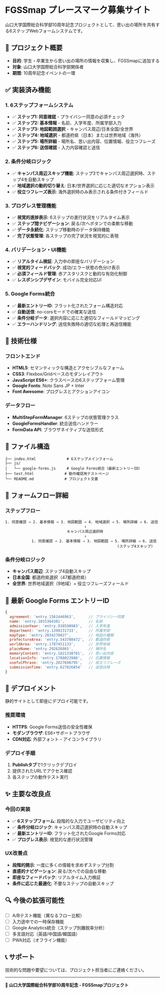 # FGSSmap プレースマーク募集サイト

山口大学国際総合科学部10周年記念プロジェクトとして、思い出の場所を共有する6ステップWebフォームシステムです。

## 📍 プロジェクト概要

- **目的**: 学生・卒業生から思い出の場所の情報を収集し、FGSSmapに追加する
- **対象**: 山口大学国際総合科学部関係者
- **期間**: 10周年記念イベントの一環

## ✅ 実装済み機能

### 1. 6ステップフォームシステム
- ✅ **ステップ1: 同意確認** - プライバシー同意の必須チェック
- ✅ **ステップ2: 基本情報** - 名前、入学年度、所属学部入力
- ✅ **ステップ3: 地図範囲選択** - キャンパス周辺/日本全国/全世界
- ✅ **ステップ4: 地域選択** - 都道府県（日本）または世界地域（海外）
- ✅ **ステップ5: 場所詳細** - 場所名、思い出内容、位置情報、役立つフレーズ
- ✅ **ステップ6: 送信確認** - 入力内容確認と送信

### 2. 条件分岐ロジック
- ✅ **キャンパス周辺スキップ機能**: ステップ3でキャンパス周辺選択時、ステップ4を自動スキップ
- ✅ **地域選択の動的切り替え**: 日本/世界選択に応じた適切なオプション表示
- ✅ **役立つフレーズ表示**: 海外選択時のみ表示される条件付きフィールド

### 3. プログレス管理機能
- ✅ **視覚的進捗表示**: 6ステップの進行状況をリアルタイム表示
- ✅ **ステップ間ナビゲーション**: 戻る/次へボタンでの柔軟な移動
- ✅ **データ永続化**: ステップ移動時のデータ保持機能
- ✅ **完了状態管理**: 各ステップの完了状況を視覚的に表現

### 4. バリデーション・UI機能
- ✅ **リアルタイム検証**: 入力中の即座なバリデーション
- ✅ **視覚的フィードバック**: 成功/エラー状態の色分け表示
- ✅ **必須フィールド管理**: 赤アスタリスクと動的な有効化制御
- ✅ **レスポンシブデザイン**: モバイル完全対応UI

### 5. Google Forms統合
- ✅ **最新エントリーID**: フラット化されたフォーム構造対応
- ✅ **自動送信**: no-corsモードでの確実な送信
- ✅ **条件分岐データ**: 選択内容に応じた適切なフィールドマッピング
- ✅ **エラーハンドリング**: 送信失敗時の適切な処理と再送信機能

## 🔧 技術仕様

### フロントエンド
- **HTML5**: セマンティックな構造とアクセシブルなフォーム
- **CSS3**: Flexbox/Gridベースのモダンレイアウト
- **JavaScript ES6+**: クラスベースの6ステップフォーム管理
- **Google Fonts**: Noto Sans JP + Inter
- **Font Awesome**: プログレスとアクションアイコン

### データフロー
- **MultiStepFormManager**: 6ステップの状態管理クラス
- **GoogleFormsHandler**: 統合送信ハンドラー
- **FormData API**: ブラウザネイティブな送信形式

## 📂 ファイル構造

```
├── index.html              # 6ステップメインフォーム
├── js/
│   └── google-forms.js     # Google Forms統合（最新エントリーID）
├── test.html              # 動作確認用テストページ
└── README.md              # プロジェクト文書
```

## 🎯 フォームフロー詳細

### ステップフロー
```
1. 同意確認 → 2. 基本情報 → 3. 地図範囲 → 4. 地域選択 → 5. 場所詳細 → 6. 送信
                                    ↓
                            キャンパス周辺選択時
                                    ↓
            1. 同意確認 → 2. 基本情報 → 3. 地図範囲 → 5. 場所詳細 → 6. 送信
                                                   (ステップ4スキップ)
```

### 条件分岐ロジック
- **キャンパス周辺**: ステップ4自動スキップ
- **日本全国**: 都道府県選択（47都道府県）
- **全世界**: 世界地域選択（9地域）+ 役立つフレーズフィールド

## 🔄 最新 Google Forms エントリーID

```javascript
{
  agreement: 'entry.1561446963',      // プライバシー同意
  name: 'entry.1015364381',           // 名前  
  admissionYear: 'entry.938598983',   // 入学年度
  department: 'entry.1399231733',     // 所属学部
  mapType: 'entry.2034270027',        // 地図の種類
  prefectureArea: 'entry.543788472',  // 都道府県
  worldArea: 'entry.1787451133',      // 世界地域
  placeName: 'entry.292626865',       // 場所名
  memoryContent: 'entry.1821330701',  // 思い出内容
  locationInfo: 'entry.1788023988',   // 位置情報
  usefulPhrase: 'entry.2027696795',   // 役立つフレーズ
  submissionTime: 'entry.627026854'   // 送信日時
}
```

## 🚀 デプロイメント

静的サイトとして即座にデプロイ可能です。

### 推奨環境
- **HTTPS**: Google Forms送信の安全性確保
- **モダンブラウザ**: ES6+サポートブラウザ
- **CDN対応**: 外部フォント・アイコンライブラリ

### デプロイ手順
1. **Publishタブ**で1クリックデプロイ
2. 提供されたURLでアクセス確認
3. 各ステップの動作テスト実行

## ✨ 主要な改良点

### 今回の実装
- ✅ **6ステップフォーム**: 段階的な入力でユーザビリティ向上
- ✅ **条件分岐ロジック**: キャンパス周辺選択時の自動スキップ
- ✅ **最新エントリーID**: フラット化されたGoogle Forms対応
- ✅ **プログレス表示**: 視覚的な進行状況管理

### UX改善点
- **段階的開示**: 一度に多くの情報を求めずステップ分割
- **直感的ナビゲーション**: 戻る/次へでの自由な移動
- **即座なフィードバック**: リアルタイム入力検証
- **条件に応じた最適化**: 不要なステップの自動スキップ

## 🔍 今後の拡張可能性

- [ ] A/Bテスト機能（異なるフロー比較）
- [ ] 入力途中での一時保存機能
- [ ] Google Analytics統合（ステップ別離脱率分析）
- [ ] 多言語対応（英語/中国語/韓国語）
- [ ] PWA対応（オフライン機能）

## 📞 サポート

技術的な問題や要望については、プロジェクト担当者にご連絡ください。

---
**🎉 山口大学国際総合科学部10周年記念 - FGSSmapプロジェクト**
